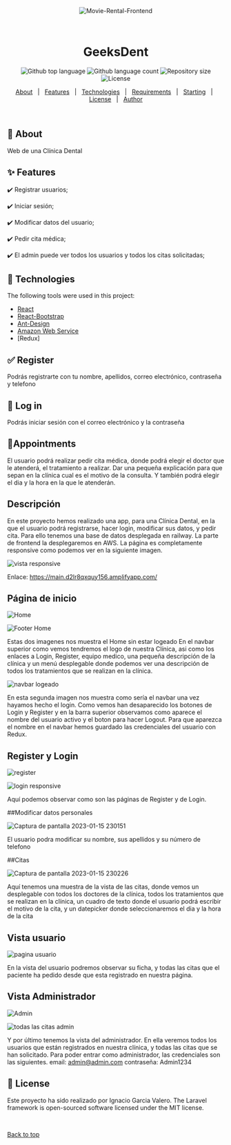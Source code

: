 <div align="center" id="top"> 
  <img src="./.github/app.gif" alt="Movie-Rental-Frontend" />

  &#xa0;

  <!-- <a href="https://Movie-Rental-Frontend.netlify.app">Demo</a> -->
</div>

<h1 align="center">GeeksDent</h1>

<p align="center">
  <img alt="Github top language" src="https://img.shields.io/github/languages/top/JotaroKujoo/Movie-Rental-Frontend?color=56BEB8">

  <img alt="Github language count" src="https://img.shields.io/github/languages/count/JotaroKujoo/Movie-Rental-Frontend?color=56BEB8">

  <img alt="Repository size" src="https://img.shields.io/github/repo-size/JotaroKujoo/Movie-Rental-Frontend?color=56BEB8">

  <img alt="License" src="https://img.shields.io/github/license/JotaroKujoo/Movie-Rental-Frontend?color=56BEB8">

  <!-- <img alt="Github issues" src="https://img.shields.io/github/issues/JotaroKujoo/Movie-Rental-Frontend?color=56BEB8" /> -->

  <!-- <img alt="Github forks" src="https://img.shields.io/github/forks/JotaroKujoo/Movie-Rental-Frontend?color=56BEB8" /> -->

  <!-- <img alt="Github stars" src="https://img.shields.io/github/stars/JotaroKujoo/Movie-Rental-Frontend?color=56BEB8" /> -->
</p>

<!-- Status -->

<!-- <h4 align="center"> 
	🚧  Movie-Rental-Frontend 🚀 Under construction...  🚧
</h4> 

<hr> -->

<p align="center">
  <a href="#dart-about">About</a> &#xa0; | &#xa0; 
  <a href="#sparkles-features">Features</a> &#xa0; | &#xa0;
  <a href="#rocket-technologies">Technologies</a> &#xa0; | &#xa0;
  <a href="#white_check_mark-requirements">Requirements</a> &#xa0; | &#xa0;
  <a href="#checkered_flag-starting">Starting</a> &#xa0; | &#xa0;
  <a href="#memo-license">License</a> &#xa0; | &#xa0;
  <a href="https://github.com/JotaroKujoo" target="_blank">Author</a>
</p>

<br>

## :dart: About ##

Web de una Clínica Dental

## :sparkles: Features ##

:heavy_check_mark: Registrar  usuarios;

:heavy_check_mark: Iniciar sesión;

:heavy_check_mark: Modificar datos del usuario;

:heavy_check_mark: Pedir cita médica;

:heavy_check_mark: El admin puede ver todos los usuarios y todos los citas solicitadas;





## :rocket: Technologies ##

The following tools were used in this project:


- [React](https://pt-br.reactjs.org/)
- [React-Bootstrap](https://react-bootstrap.github.io/)
- [Ant-Design](https://ant.design/docs/spec/introduce)
- [Amazon Web Service](https://aws.amazon.com/es/?nc2=h_lg)
- [Redux]

## :white_check_mark: Register ##

Podrás registrarte con tu nombre, apellidos, correo electrónico, contraseña y telefono


## :checkered_flag: Log in ##
Podrás iniciar sesión con el correo electrónico y la contraseña


## :office:Appointments ##
El usuario podrá realizar pedir cita médica, donde podrá elegir el doctor que le atenderá, el tratamiento a realizar. Dar una pequeña explicación para que sepan en la clínica cual es el motivo de la consulta. Y también podrá elegir el dia y la hora en la que le atenderán.


## Descripción ##

En este proyecto hemos realizado una app, para una Clínica Dental, en la que el usuario podrá registrarse, hacer login, modificar sus datos, y pedir cita. Para ello tenemos una base de datos desplegada en railway.
La parte de frontend la desplegaremos en AWS.
La página es completamente responsive como podemos ver en la siguiente imagen.

![vista responsive](https://user-images.githubusercontent.com/109297564/212569615-96764921-b045-4d1e-96d2-086a3e1761e6.jpg)

Enlace:
https://main.d2lr8qxquy156.amplifyapp.com/


## Página de inicio ##

![Home](https://user-images.githubusercontent.com/109297564/212569208-b65c8e75-e0e7-4309-b9fb-d0c25361a117.jpg)

![Footer Home](https://user-images.githubusercontent.com/109297564/212569213-bea66747-5091-473d-89ee-16eedb77eee2.jpg)

Estas dos imagenes nos muestra el Home sin estar logeado
En el navbar superior como vemos tendremos el logo de nuestra Clínica, asi como los enlaces a Login, Register, equipo medico, una pequeña descripción de la clínica y un menú desplegable donde podemos ver una descripción de todos los tratamientos que se realizan en la clínica.

![navbar logeado](https://user-images.githubusercontent.com/109297564/212569377-e80c945c-bfeb-4056-9858-81d89f6ac4d7.jpg)


En esta segunda imagen nos muestra como sería el navbar una vez hayamos hecho el login. Como vemos han desaparecido los botones de Login y Register y en la barra superior observamos como aparece el nombre del usuario activo y el boton para hacer Logout.
Para que aparezca el nombre en el navbar hemos guardado las credenciales del usuario con Redux.

## Register y Login

![register](https://user-images.githubusercontent.com/109297564/212569440-b2293630-48f2-41a7-901e-2f0327865617.jpg)


![login responsive](https://user-images.githubusercontent.com/109297564/212569447-56c27c1f-4c22-4dd6-9419-bd250a2de1c8.jpg)


Aquí podemos observar como son las páginas de Register y de Login. 


##Modificar datos personales

![Captura de pantalla 2023-01-15 230151](https://user-images.githubusercontent.com/109297564/212569582-4085fe3e-465b-4ed4-a000-1911e2793d02.jpg)

El usuario podra modificar su nombre, sus apellidos y su número de telefono

##Citas

![Captura de pantalla 2023-01-15 230226](https://user-images.githubusercontent.com/109297564/212569544-19e0d438-9864-41e2-b53b-31039c60ce52.jpg)



Aquí tenemos una muestra de la vista de las citas, donde vemos un desplegable con todos los doctores de la clínica, todos los tratamientos que se realizan en la clínica, un cuadro de texto donde el usuario podrá escribir el motivo de la cita, y un datepicker donde seleccionaremos el dia y la hora de la cita


## Vista usuario

![pagina usuario](https://user-images.githubusercontent.com/109297564/212569548-e53575de-8d07-4b3b-bb3d-ca040bec30f8.jpg)


En la vista del usuario podremos observar su ficha, y todas las citas que el paciente ha pedido desde que esta registrado en nuestra página.


## Vista Administrador

![Admin](https://user-images.githubusercontent.com/109297564/212569559-8ec40f29-1248-4051-ac34-953cb3eaa27f.jpg)


![todas las citas admin](https://user-images.githubusercontent.com/109297564/212569563-24d51189-c1f1-45f4-aa2e-b6dfa682e230.jpg)


Y por último tenemos la vista del administrador.
En ella veremos todos los usuarios que están registrados en nuestra clínica, y todas las citas que se han solicitado.
Para poder entrar como administrador, las credenciales son las siguientes.
email: admin@admin.com
contraseña: Admin1234



## :memo: License ##

Este proyecto ha sido realizado por Ignacio Garcia Valero. The Laravel framework is open-sourced software licensed under the MIT license. 

&#xa0;

<a href="#top">Back to top</a>

